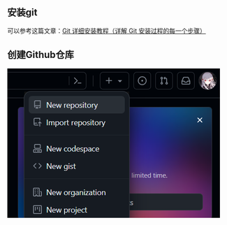 ## 安装git

可以参考这篇文章：[Git 详细安装教程（详解 Git 安装过程的每一个步骤）](https://blog.csdn.net/mukes/article/details/115693833)

## 创建Github仓库

![](https://raw.githubusercontent.com/xiansakana/IMG-BED/main/202309092235458.png)


